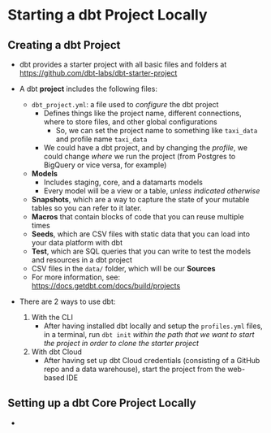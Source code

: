 # Starting a dbt Project Locally

## Creating a dbt Project
- dbt provides a starter project with all basic files and folders at https://github.com/dbt-labs/dbt-starter-project
- A dbt **project** includes the following files:
    - `dbt_project.yml`: a file used to *configure* the dbt project
        - Defines things like the project name, different connections, where to store files, and other global configurations
            - So, we can set the project name to something like `taxi_data` and profile name `taxi_data`
        - We could have a dbt project, and by changing the *profile*, we could change *where* we run the project (from Postgres to BigQuery or vice versa, for example)
    - **Models**
        - Includes staging, core, and a datamarts models
        - Every model will be a view or a table, *unless indicated otherwise*
    - **Snapshots**, which are a way to capture the state of your mutable tables so you can refer to it later.
    - **Macros** that contain blocks of code that you can reuse multiple times
    - **Seeds**, which are CSV files with static data that you can load into your data platform with dbt
    - **Test**, which are SQL queries that you can write to test the models and resources in a dbt project
    - CSV files in the `data/` folder, which will be our **Sources**
    - For more information, see: https://docs.getdbt.com/docs/build/projects

- There are 2 ways to use dbt:
    1. With the CLI
        - After having installed dbt locally and setup the `profiles.yml` files, in a terminal, run `dbt init` *within the path that we want to start the project in order to clone the starter project*
    2. With dbt Cloud
        - After having set up dbt Cloud credentials (consisting of a GitHub repo and a data warehouse), start the project from the web-based IDE


## Setting up a dbt Core Project Locally
- 
